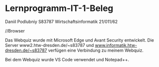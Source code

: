 # Lernprogramm-IT-1-Beleg
Daniil Podlubniy S83787 Wirtschaftsinformatik 21/011/62

//Browser

Das Webquiz wurde mit Microsoft Edge und Avant Security entwickelt.
Die Server www2.htw-dresden.de/~s83787 und www.informatik.htw-dresden.de/~s83787 verfügen eine Verbindung zu meinem Webquiz.

Bei dem Webquiz wurde VS Code verwendet und Notepad++.
